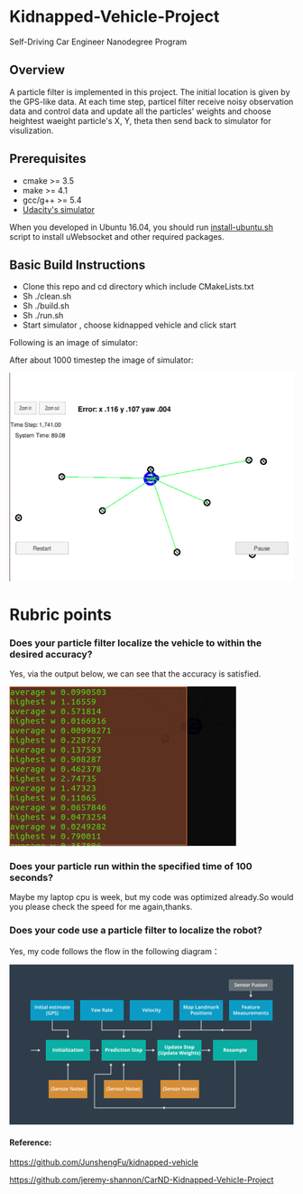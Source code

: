 # Kidnapped-Vehicle-Project
Self-Driving Car Engineer Nanodegree Program

## Overview
A particle filter is implemented in this project. The initial location is given by the GPS-like data. At each time step, particel filter receive noisy observation data and control data and update all the particles' weights and choose heightest waeight particle's X, Y, theta then send back to simulator for visulization.

## Prerequisites

+ cmake >= 3.5
+ make >= 4.1
+ gcc/g++ >= 5.4
+ [Udacity's simulator](https://github.com/udacity/self-driving-car-sim/releases)

When you developed in Ubuntu 16.04, you should run [install-ubuntu.sh](https://github.com/wuqianliang/Kidnapped-Vehicle-Project/blob/master/install-ubuntu.sh) script to install uWebsocket and other required packages.

## Basic Build Instructions
+ Clone this repo and cd directory which include CMakeLists.txt
+ Sh ./clean.sh
+ Sh ./build.sh
+ Sh ./run.sh
+ Start simulator , choose kidnapped vehicle and click start


Following is an image of simulator:

After about 1000 timestep the image of simulator:

![Alt text](https://github.com/wuqianliang/Kidnapped-Vehicle-Project/blob/master/images/dataset1-1000.png "Optional title")


# Rubric points
### Does your particle filter localize the vehicle to within the desired accuracy?
Yes, via the output below, we can see that the accuracy is satisfied.

![Alt text](https://github.com/wuqianliang/Kidnapped-Vehicle-Project/blob/master/images/dataset1-accuracy.png "Optional title")

### Does your particle run within the specified time of 100 seconds?
Maybe my laptop cpu is week, but my code was optimized already.So would you please check the speed for me again,thanks.

### Does your code use a particle filter to localize the robot?
Yes, my code follows the flow in the following diagram：

![Alt text](https://github.com/wuqianliang/Kidnapped-Vehicle-Project/blob/master/images/flowchat.png "Optional title")


#### Reference:

https://github.com/JunshengFu/kidnapped-vehicle

https://github.com/jeremy-shannon/CarND-Kidnapped-Vehicle-Project
